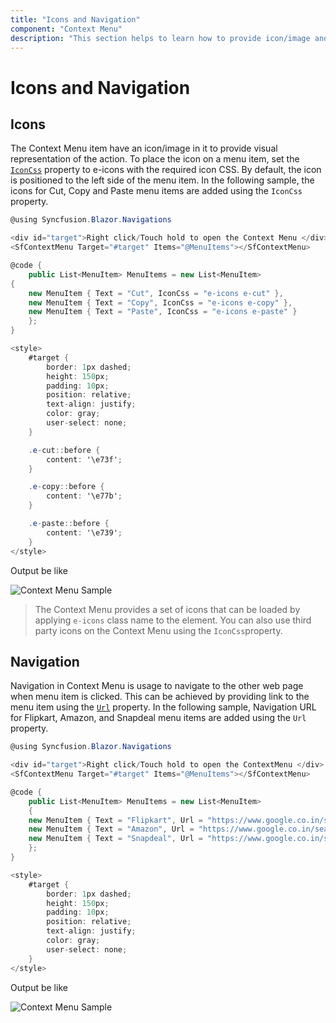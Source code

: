 ```yaml
---
title: "Icons and Navigation"
component: "Context Menu"
description: "This section helps to learn how to provide icon/image and navigations to the Context Menu items."
---
```


# Icons and Navigation

## Icons

The Context Menu item have an icon/image in it to provide visual representation of the action. To place the icon on a menu item, set the [`IconCss`](https://help.syncfusion.com/cr/blazor/Syncfusion.Blazor.Navigations.ContextMenuItem.html#Syncfusion_Blazor_Navigations_ContextMenuItem_IconCss) property to e-icons with the required icon CSS. By default, the icon is positioned to the left side of the menu item. In the following sample, the icons for Cut, Copy and Paste menu items are added using the `IconCss` property.

```csharp
@using Syncfusion.Blazor.Navigations

<div id="target">Right click/Touch hold to open the Context Menu </div>
<SfContextMenu Target="#target" Items="@MenuItems"></SfContextMenu>

@code {
    public List<MenuItem> MenuItems = new List<MenuItem>
{
    new MenuItem { Text = "Cut", IconCss = "e-icons e-cut" },
    new MenuItem { Text = "Copy", IconCss = "e-icons e-copy" },
    new MenuItem { Text = "Paste", IconCss = "e-icons e-paste" }
    };
}

<style>
    #target {
        border: 1px dashed;
        height: 150px;
        padding: 10px;
        position: relative;
        text-align: justify;
        color: gray;
        user-select: none;
    }

    .e-cut::before {
        content: '\e73f';
    }

    .e-copy::before {
        content: '\e77b';
    }

    .e-paste::before {
        content: '\e739';
    }
</style>

```

Output be like

![Context Menu Sample](./images/icons.png)

> The Context Menu provides a set of icons that can be loaded by applying `e-icons` class name to the element.
You can also use third party icons on the Context Menu using the `IconCss`property.

## Navigation

Navigation in Context Menu is usage to navigate to the other web page when menu item is clicked. This can be achieved by providing link to the menu item using the [`Url`](https://help.syncfusion.com/cr/blazor/Syncfusion.Blazor.Navigations.ContextMenuItem.html#Syncfusion_Blazor_Navigations_ContextMenuItem_Url) property. In the following sample, Navigation URL for Flipkart, Amazon, and Snapdeal menu items are added using the `Url` property.

```csharp
@using Syncfusion.Blazor.Navigations

<div id="target">Right click/Touch hold to open the ContextMenu </div>
<SfContextMenu Target="#target" Items="@MenuItems"></SfContextMenu>

@code {
    public List<MenuItem> MenuItems = new List<MenuItem>
    {
    new MenuItem { Text = "Flipkart", Url = "https://www.google.co.in/search?q=flipkart" },
    new MenuItem { Text = "Amazon", Url = "https://www.google.co.in/search?q=amazon" },
    new MenuItem { Text = "Snapdeal", Url = "https://www.google.co.in/search?q=snapdeal" }
    };
}

<style>
    #target {
        border: 1px dashed;
        height: 150px;
        padding: 10px;
        position: relative;
        text-align: justify;
        color: gray;
        user-select: none;
    }
</style>

```

Output be like

![Context Menu Sample](./images/cm-navi.png)
